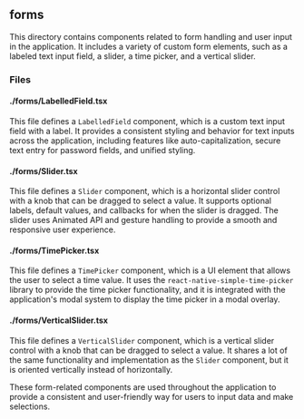 ## forms

This directory contains components related to form handling and user input in the application. It includes a variety of custom form elements, such as a labeled text input field, a slider, a time picker, and a vertical slider.

### Files

#### ./forms/LabelledField.tsx

This file defines a `LabelledField` component, which is a custom text input field with a label. It provides a consistent styling and behavior for text inputs across the application, including features like auto-capitalization, secure text entry for password fields, and unified styling.

#### ./forms/Slider.tsx

This file defines a `Slider` component, which is a horizontal slider control with a knob that can be dragged to select a value. It supports optional labels, default values, and callbacks for when the slider is dragged. The slider uses Animated API and gesture handling to provide a smooth and responsive user experience.

#### ./forms/TimePicker.tsx

This file defines a `TimePicker` component, which is a UI element that allows the user to select a time value. It uses the `react-native-simple-time-picker` library to provide the time picker functionality, and it is integrated with the application's modal system to display the time picker in a modal overlay.

#### ./forms/VerticalSlider.tsx

This file defines a `VerticalSlider` component, which is a vertical slider control with a knob that can be dragged to select a value. It shares a lot of the same functionality and implementation as the `Slider` component, but it is oriented vertically instead of horizontally.

These form-related components are used throughout the application to provide a consistent and user-friendly way for users to input data and make selections.